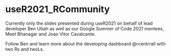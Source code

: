 # useR2021_RCommunity

Currently only the slides presented during useR2021 on behalf of lead developer Ben Ubah as well as our Google Summer of Code 2021 mentees, Meet Bhanagar and Joao Vitor Cavalcante.

Follow Ben and learn more about the developing dashboard @rcentrrall with two Rs and twoLs.

